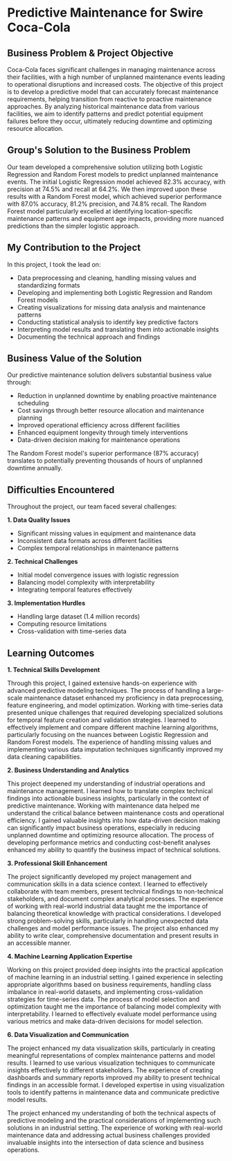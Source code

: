 # Predictive Maintenance for Swire Coca-Cola 

## Business Problem & Project Objective
Coca-Cola faces significant challenges in managing maintenance across their facilities, with a high number of unplanned maintenance events leading to operational disruptions and increased costs. The objective of this project is to develop a predictive model that can accurately forecast maintenance requirements, helping transition from reactive to proactive maintenance approaches. By analyzing historical maintenance data from various facilities, we aim to identify patterns and predict potential equipment failures before they occur, ultimately reducing downtime and optimizing resource allocation.

## Group's Solution to the Business Problem
Our team developed a comprehensive solution utilizing both Logistic Regression and Random Forest models to predict unplanned maintenance events. The initial Logistic Regression model achieved 82.3% accuracy, with precision at 74.5% and recall at 64.2%. We then improved upon these results with a Random Forest model, which achieved superior performance with 87.0% accuracy, 81.2% precision, and 74.8% recall. The Random Forest model particularly excelled at identifying location-specific maintenance patterns and equipment age impacts, providing more nuanced predictions than the simpler logistic approach.

## My Contribution to the Project
In this project, I took the lead on:

- Data preprocessing and cleaning, handling missing values and standardizing formats
- Developing and implementing both Logistic Regression and Random Forest models
- Creating visualizations for missing data analysis and maintenance patterns
- Conducting statistical analysis to identify key predictive factors
- Interpreting model results and translating them into actionable insights
- Documenting the technical approach and findings

## Business Value of the Solution
Our predictive maintenance solution delivers substantial business value through:

- Reduction in unplanned downtime by enabling proactive maintenance scheduling
- Cost savings through better resource allocation and maintenance planning
- Improved operational efficiency across different facilities
- Enhanced equipment longevity through timely interventions
- Data-driven decision making for maintenance operations

The Random Forest model's superior performance (87% accuracy) translates to potentially preventing thousands of hours of unplanned downtime annually.

## Difficulties Encountered
Throughout the project, our team faced several challenges:

**1. Data Quality Issues**
- Significant missing values in equipment and maintenance data
- Inconsistent data formats across different facilities
- Complex temporal relationships in maintenance patterns

**2. Technical Challenges**
- Initial model convergence issues with logistic regression
- Balancing model complexity with interpretability
- Integrating temporal features effectively

**3. Implementation Hurdles**
- Handling large dataset (1.4 million records)
- Computing resource limitations
- Cross-validation with time-series data

## Learning Outcomes
**1. Technical Skills Development**

Through this project, I gained extensive hands-on experience with advanced predictive modeling techniques. The process of handling a large-scale maintenance dataset enhanced my proficiency in data preprocessing, feature engineering, and model optimization. Working with time-series data presented unique challenges that required developing specialized solutions for temporal feature creation and validation strategies. I learned to effectively implement and compare different machine learning algorithms, particularly focusing on the nuances between Logistic Regression and Random Forest models. The experience of handling missing values and implementing various data imputation techniques significantly improved my data cleaning capabilities.

**2. Business Understanding and Analytics**

This project deepened my understanding of industrial operations and maintenance management. I learned how to translate complex technical findings into actionable business insights, particularly in the context of predictive maintenance. Working with maintenance data helped me understand the critical balance between maintenance costs and operational efficiency. I gained valuable insights into how data-driven decision making can significantly impact business operations, especially in reducing unplanned downtime and optimizing resource allocation. The process of developing performance metrics and conducting cost-benefit analyses enhanced my ability to quantify the business impact of technical solutions.

**3. Professional Skill Enhancement**

The project significantly developed my project management and communication skills in a data science context. I learned to effectively collaborate with team members, present technical findings to non-technical stakeholders, and document complex analytical processes. The experience of working with real-world industrial data taught me the importance of balancing theoretical knowledge with practical considerations. I developed strong problem-solving skills, particularly in handling unexpected data challenges and model performance issues. The project also enhanced my ability to write clear, comprehensive documentation and present results in an accessible manner.

**4. Machine Learning Application Expertise**

Working on this project provided deep insights into the practical application of machine learning in an industrial setting. I gained experience in selecting appropriate algorithms based on business requirements, handling class imbalance in real-world datasets, and implementing cross-validation strategies for time-series data. The process of model selection and optimization taught me the importance of balancing model complexity with interpretability. I learned to effectively evaluate model performance using various metrics and make data-driven decisions for model selection.

**6. Data Visualization and Communication**

The project enhanced my data visualization skills, particularly in creating meaningful representations of complex maintenance patterns and model results. I learned to use various visualization techniques to communicate insights effectively to different stakeholders. The experience of creating dashboards and summary reports improved my ability to present technical findings in an accessible format. I developed expertise in using visualization tools to identify patterns in maintenance data and communicate predictive model results.

The project enhanced my understanding of both the technical aspects of predictive modeling and the practical considerations of implementing such solutions in an industrial setting. The experience of working with real-world maintenance data and addressing actual business challenges provided invaluable insights into the intersection of data science and business operations.

